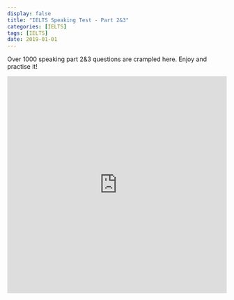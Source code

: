 ```yaml
---
display: false
title: "IELTS Speaking Test - Part 2&3"
categories: [IELTS]
tags: [IELTS]
date: 2019-01-01
---
```


Over 1000 speaking part 2&3 questions are crampled here. Enjoy and practise it!

<iframe src="https://btcz.im/_pages/IELTS/speaking23.html" scrolling="yes" frameborder="0" style="position: relative; height: 500px; width: 100%;"></iframe>
